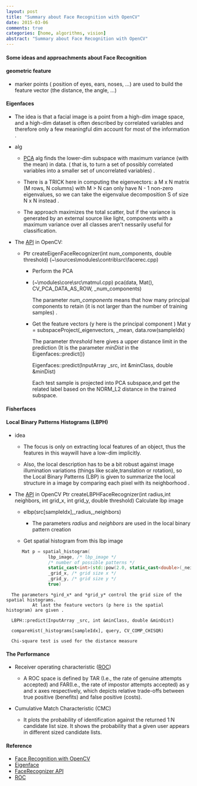 ```yaml
---
layout: post
title: "Summary about Face Recognition with OpenCV"
date: 2015-03-06
comments: true
categories: [home, algorithms, vision]
abstract: "Summary about Face Recognition with OpenCV"
---
```


#### Some ideas and approachments about Face Recognition

#### geometric feature

-   marker points ( position of eyes, ears, noses, ...) are used to build the feature vector (the distance, the angle, ...)

#### Eigenfaces

-   The idea is that a facial image is a point from a high-dim image space, and a high-dim dataset is often described by correlated variables and therefore only a few meaningful dim account for most of the information .

-   alg

    -   [PCA](http://en.wikipedia.org/wiki/Eigenface/) alg finds the lower-dim subspace with maximum variance (with the mean) in data. ( that is, to turn a set of possibly correlated variables into a smaller set of uncorrelated variables) .

    -   There is a TRICK here in computing the eigenvectors: a M x N matrix (M rows, N columns) with M > N can only have N - 1 non-zero eigenvalues, so we can take the eigenvalue decomposition S of size N x N instead .

    -   The approach maximizes the total scatter, but if the variance is generated by an external source like light, components with a maximum variance over all classes aren't nessarily useful for classification.

-   The [API](http://docs.opencv.org/trunk/modules/contrib/doc/facerec/facerec_api.html) in OpenCV:

    -   Ptr<FaceRecognizer> createEigenFaceRecognizer(int num_components, double threshold)
        (~\sources\modules\contrib\src\facerec.cpp)

        -   Perform the PCA
        -   (~\modules\core\src\matmul.cpp)
            pca(data, Mat(), CV_PCA_DATA_AS_ROW, \_num_components)

            The parameter _num_components_ means that how many principal components to retain (it is not larger than the number of training samples) .

        -   Get the feature vectors (y here is the principal component )
            Mat y = subspaceProject(\_eigenvectors, \_mean, data.row(sampleIdx)

            The parameter _threshold_ here gives a upper distance limit in the prediction (It is the parameter _minDist_ in the Eigenfaces::predict())

            Eigenfaces::predict(InputArray \_src, int &minClass, double &minDist)

            Each test sample is projected into PCA subspace,and get the related label based on the NORM_L2 distance in the trained subspace.

#### Fisherfaces

#### Local Binary Patterns Histograms (LBPH)

-   idea

    -   The focus is only on extracting local features of an object, thus the features in this waywill have a low-dim implicitly.

    -   Also, the local description has to be a bit robust against image illumination variations (things like scale,translation or rotation), so the Local Binary Patterns (LBP) is given to summarize the local structure in a image by comparing each pixel with its neighborhood .

-   The [API](http://docs.opencv.org/trunk/modules/contrib/doc/facerec/facerec_api.html) in OpenCV Ptr<FaceRecognizer> createLBPHFaceRecognizer(int radius,int neighbors, int grid_x, int grid_y, double threshold) Calculate lbp image

    -   elbp(src[sampleIdx],\_radius,\_neighbors)

        -   The parameters _radius_ and _neighbors_ are used in the local binary pattern creation

    -   Get spatial histogram from this lbp image

```c++
      Mat p = spatial_histogram(
                lbp_image, /* lbp_image */
                /* number of possible patterns */
                static_cast<int>(std::pow(2.0, static_cast<double>(_neighbors))),
                _grid_x, /* grid size x */
                _grid_y, /* grid size y */
                true)
```

      The parameters *gird_x* and *grid_y* control the grid size of the spatial histograms.
              At last the feature vectors (p here is the spatial histogram) are given .

      LBPH::predict(InputArray _src, int &minClass, double &minDist)

      compareHist(_histograms[sampleIdx], query, CV_COMP_CHISQR)

      Chi-square test is used for the distance measure

#### The Performance

-   Receiver operating characteristic ([ROC](http://en.wikipedia.org/wiki/Receiver_operating_characteristic))

    -   A ROC space is defined by TAR (I.e., the rate of genuine attempts accepted) and FAR(I.e., the rate of impostor attempts accepted) as y and x axes respectively, which depicts relative trade-offs between true positive (benefits) and false positive (costs).

-   Cumulative Match Characteristic (CMC)
    -   It plots the probability of identification against the returned 1:N candidate list size. It shows the probability that a given user appears in different sized candidate lists.

#### Reference

-   [Face Recognition with OpenCV](http://docs.opencv.org/2.4/modules/contrib/doc/facerec/facerec_tutorial.html)
-   [Eigenface](http://en.wikipedia.org/wiki/Eigenface/)
-   [FaceRecognizer API](http://docs.opencv.org/trunk/modules/contrib/doc/facerec/facerec_api.html)
-   [ROC](http://en.wikipedia.org/wiki/Receiver_operating_characteristic)
